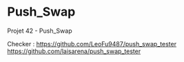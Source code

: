 # Push_Swap
Projet 42 - Push_Swap

Checker : 
https://github.com/LeoFu9487/push_swap_tester
https://github.com/laisarena/push_swap_tester
